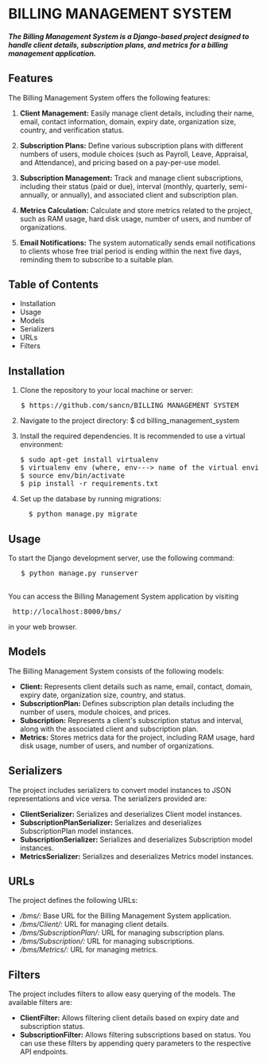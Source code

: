 # BILLING MANAGEMENT SYSTEM
##### The Billing Management System is a Django-based project designed to handle client details, subscription plans, and metrics for a billing management application. 

## Features
The Billing Management System offers the following features:

1. **Client Management:** Easily manage client details, including their name, email, contact information, domain, expiry date, organization size, country, and verification status.

2. **Subscription Plans:** Define various subscription plans with different numbers of users, module choices (such as Payroll, Leave, Appraisal, and Attendance), and pricing based on a pay-per-use model.

3. **Subscription Management:** Track and manage client subscriptions, including their status (paid or due), interval (monthly, quarterly, semi-annually, or annually), and associated client and subscription plan.

4. **Metrics Calculation:** Calculate and store metrics related to the project, such as RAM usage, hard disk usage, number of users, and number of organizations.

5. **Email Notifications:** The system automatically sends email notifications to clients whose free trial period is ending within the next five days, reminding them to subscribe to a suitable plan.

## Table of Contents
- Installation
- Usage
- Models
- Serializers
- URLs
- Filters
## Installation
1. Clone the repository to your local machine or server:
<pre>
   $ https://github.com/sancn/BILLING_MANAGEMENT_SYSTEM
</pre>
 
2. Navigate to the project directory:
   <prep>
   $ cd billing_management_system
   </prep>
3. Install the required dependencies. It is recommended to use a virtual environment:
   <pre>
   $ sudo apt-get install virtualenv
   $ virtualenv env (where, env---> name of the virtual enviroment)
   $ source env/bin/activate
   $ pip install -r requirements.txt
   </pre>
   
 4. Set up the database by running migrations:
    <pre>
      $ python manage.py migrate
   </pre>
   
## Usage

To start the Django development server, use the following command:
<pre>
   $ python manage.py runserver
 </pre>
 You can access the Billing Management System application by visiting <pre> http://localhost:8000/bms/</pre> in your web browser.

## Models
The Billing Management System consists of the following models:
- **Client:** Represents client details such as name, email, contact, domain, expiry date, organization size, country, and status.
- **SubscriptionPlan:** Defines subscription plan details including the number of users, module choices, and prices.
- **Subscription:** Represents a client's subscription status and interval, along with the associated client and subscription plan.
- **Metrics:** Stores metrics data for the project, including RAM usage, hard disk usage, number of users, and number of organizations.

## Serializers

The project includes serializers to convert model instances to JSON representations and vice versa. The serializers provided are:

- **ClientSerializer:** Serializes and deserializes Client model instances.
- **SubscriptionPlanSerializer:** Serializes and deserializes SubscriptionPlan model instances.
- **SubscriptionSerializer:** Serializes and deserializes Subscription model instances.
- **MetricsSerializer:** Serializes and deserializes Metrics model instances.

## URLs

The project defines the following URLs:

- */bms/:* Base URL for the Billing Management System application.
- */bms/Client/:* URL for managing client details.
- */bms/SubscriptionPlan/:* URL for managing subscription plans.
- */bms/Subscription/:* URL for managing subscriptions.
- */bms/Metrics/:* URL for managing metrics.

## Filters
The project includes filters to allow easy querying of the models. The available filters are:

- **ClientFilter:** Allows filtering client details based on expiry date and subscription status.
- **SubscriptionFilter:** Allows filtering subscriptions based on status.
You can use these filters by appending query parameters to the respective API endpoints.



